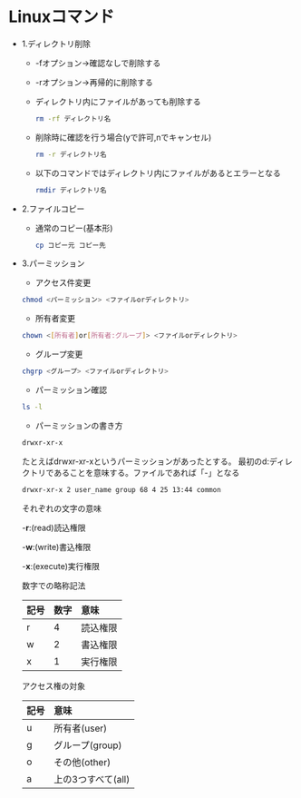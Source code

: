 # Linuxコマンド

* 1.ディレクトリ削除
  * -fオプション→確認なしで削除する
  * -rオプション→再帰的に削除する
  * ディレクトリ内にファイルがあっても削除する

    ```bash
    rm -rf ディレクトリ名
    ```

  * 削除時に確認を行う場合\(yで許可,nでキャンセル\)

    ```bash
    rm -r ディレクトリ名
    ```

  * 以下のコマンドではディレクトリ内にファイルがあるとエラーとなる

    ```bash
    rmdir ディレクトリ名
    ```

* 2.ファイルコピー
  * 通常のコピー\(基本形\)

    ```bash
    cp コピー元 コピー先
    ```

* 3.パーミッション

  * アクセス件変更

  ```bash
  chmod <パーミッション> <ファイルorディレクトリ>
  ```

  * 所有者変更

  ```bash
  chown <[所有者]or[所有者:グループ]> <ファイルorディレクトリ>
  ```

  * グループ変更

  ```bash
  chgrp <グループ> <ファイルorディレクトリ>
  ```

  * パーミッション確認

  ```bash
  ls -l
  ```

  * パーミッションの書き方

  ```bash
  drwxr-xr-x
  ```

  たとえばdrwxr-xr-xというパーミッションがあったとする。 最初のd:ディレクトリであることを意味する。ファイルであれば「-」となる

  ```bash
  drwxr-xr-x 2 user_name group 68 4 25 13:44 common
  ```

  それぞれの文字の意味

  -**r**:\(read\)読込権限

  -**w**:\(write\)書込権限

  -**x**:\(execute\)実行権限

  数字での略称記法

  | 記号 | 数字 | 意味 |
  | :--- | :--- | :--- |
  | r | 4 | 読込権限 |
  | w | 2 | 書込権限 |
  | x | 1 | 実行権限 |

  アクセス権の対象

  | 記号 | 意味 |
  | :--- | :--- |
  | u | 所有者\(user\) |
  | g | グループ\(group\) |
  | o | その他\(other\) |
  | a | 上の3つすべて\(all\) |
